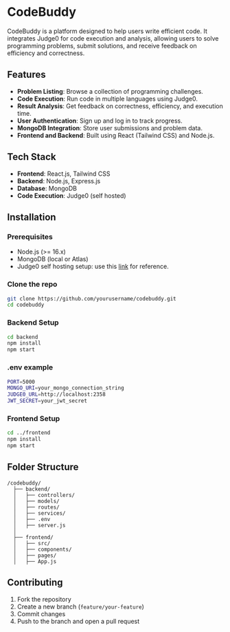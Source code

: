 # CodeBuddy

CodeBuddy is a platform designed to help users write efficient code. It integrates Judge0 for code execution and analysis, allowing users to solve programming problems, submit solutions, and receive feedback on efficiency and correctness.

## Features
- **Problem Listing**: Browse a collection of programming challenges.
- **Code Execution**: Run code in multiple languages using Judge0.
- **Result Analysis**: Get feedback on correctness, efficiency, and execution time.
- **User Authentication**: Sign up and log in to track progress.
- **MongoDB Integration**: Store user submissions and problem data.
- **Frontend and Backend**: Built using React (Tailwind CSS) and Node.js.

## Tech Stack
- **Frontend**: React.js, Tailwind CSS
- **Backend**: Node.js, Express.js
- **Database**: MongoDB
- **Code Execution**: Judge0 (self hosted)

## Installation

### Prerequisites
- Node.js (>= 16.x)
- MongoDB (local or Atlas)
- Judge0 self hosting setup: use this [link](https://denishoti.medium.com/how-to-self-host-judge0-api-on-your-pc-locally-all-you-need-to-know-ad8a2b64fd1) for reference.

### Clone the repo
```bash
git clone https://github.com/yourusername/codebuddy.git
cd codebuddy
```

### Backend Setup
```bash
cd backend
npm install
npm start
```

### .env example
```bash
PORT=5000
MONGO_URI=your_mongo_connection_string
JUDGE0_URL=http://localhost:2358
JWT_SECRET=your_jwt_secret
```

### Frontend Setup
```bash
cd ../frontend
npm install
npm start
```

## Folder Structure
```
/codebuddy/
  ├── backend/
  │   ├── controllers/
  │   ├── models/
  │   ├── routes/
  │   ├── services/
  │   ├── .env
  │   ├── server.js
  │
  ├── frontend/
  │   ├── src/
  │   ├── components/
  │   ├── pages/
  │   ├── App.js
```

## Contributing
1. Fork the repository
2. Create a new branch (`feature/your-feature`)
3. Commit changes
4. Push to the branch and open a pull request

